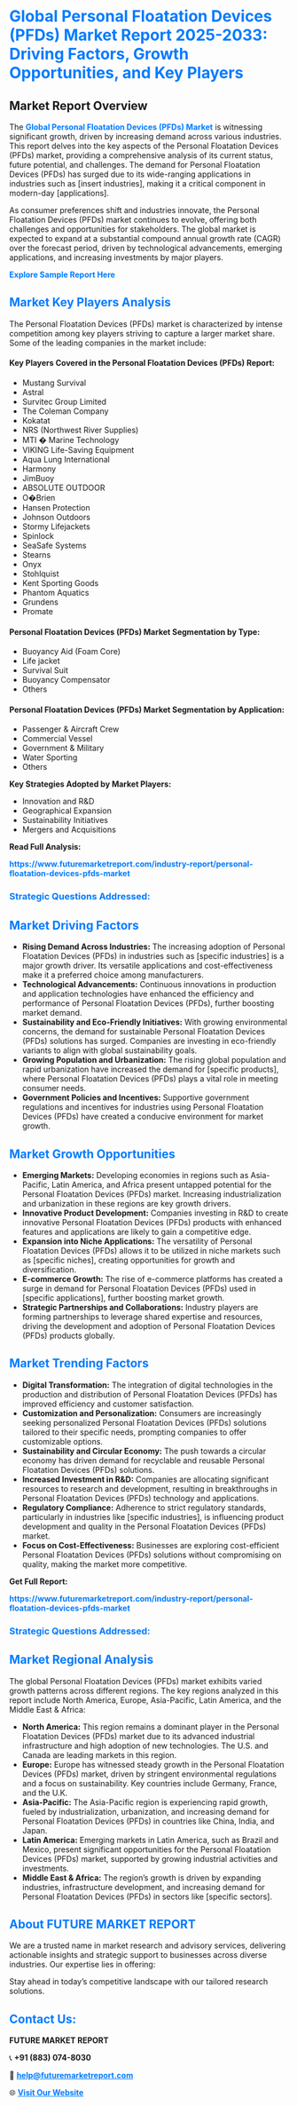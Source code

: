 <h1 style="color: #007BFF;">Global Personal Floatation Devices (PFDs) Market Report 2025-2033: Driving Factors, Growth Opportunities, and Key Players</h1>

<section id="overview">
<h2>Market Report Overview</h2>
<p>The <a href="https://www.futuremarketreport.com/industry-report/personal-floatation-devices-pfds-market" style="color: #007BFF; text-decoration: none;"><strong>Global Personal Floatation Devices (PFDs) Market</strong></a> is witnessing significant growth, driven by increasing demand across various industries. This report delves into the key aspects of the Personal Floatation Devices (PFDs) market, providing a comprehensive analysis of its current status, future potential, and challenges. The demand for Personal Floatation Devices (PFDs) has surged due to its wide-ranging applications in industries such as [insert industries], making it a critical component in modern-day [applications].</p>
<p>As consumer preferences shift and industries innovate, the Personal Floatation Devices (PFDs) market continues to evolve, offering both challenges and opportunities for stakeholders. The global market is expected to expand at a substantial compound annual growth rate (CAGR) over the forecast period, driven by technological advancements, emerging applications, and increasing investments by major players.</p>
</section>

<section id="overview">
<p><a href="https://www.futuremarketreport.com/request-sample/reportId=101814" style="color: #007BFF; text-decoration: none;"><strong>Explore Sample Report Here</strong></a></p>
</section>

<section id="key-players">
<h2 style="color: #007BFF;">Market Key Players Analysis</h2>
<p>The Personal Floatation Devices (PFDs) market is characterized by intense competition among key players striving to capture a larger market share. Some of the leading companies in the market include:</p>
<h4>Key Players Covered in the Personal Floatation Devices (PFDs) Report:</h4>
<ul><li>Mustang Survival</li><li>Astral</li><li>Survitec Group Limited</li><li>The Coleman Company</li><li>Kokatat</li><li>NRS (Northwest River Supplies)</li><li>MTI � Marine Technology</li><li>VIKING Life-Saving Equipment</li><li>Aqua Lung International</li><li>Harmony</li><li>JimBuoy</li><li>ABSOLUTE OUTDOOR</li><li>O�Brien</li><li>Hansen Protection</li><li>Johnson Outdoors</li><li>Stormy Lifejackets</li><li>Spinlock</li><li>SeaSafe Systems</li><li>Stearns</li><li>Onyx</li><li>Stohlquist</li><li>Kent Sporting Goods</li><li>Phantom Aquatics</li><li>Grundens</li><li>Promate</li></ul>
<h4>Personal Floatation Devices (PFDs) Market Segmentation by Type:</h4>
<ul><li>Buoyancy Aid (Foam Core)</li><li>Life jacket</li><li>Survival Suit</li><li>Buoyancy Compensator</li><li>Others</li></ul>

<h4>Personal Floatation Devices (PFDs) Market Segmentation by Application:</h4>
<ul><li>Passenger &amp; Aircraft Crew</li><li>Commercial Vessel</li><li>Government &amp; Military</li><li>Water Sporting</li><li>Others</li></ul>
<p><strong>Key Strategies Adopted by Market Players:</strong></p>
<ul>
<li>Innovation and R&D</li>
<li>Geographical Expansion</li>
<li>Sustainability Initiatives</li>
<li>Mergers and Acquisitions</li>
</ul>
</section>

<section>
<p><strong>Read Full Analysis: </strong></p><a href="https://www.futuremarketreport.com/industry-report/personal-floatation-devices-pfds-market" style="color: #007BFF; text-decoration: none;"><strong>https://www.futuremarketreport.com/industry-report/personal-floatation-devices-pfds-market</strong></a>
<h3 style="color: #007BFF;">Strategic Questions Addressed:</h3>
</section>

<section id="driving-factors">
<h2 style="color: #007BFF;">Market Driving Factors</h2>
<ul>
<li><strong>Rising Demand Across Industries:</strong> The increasing adoption of Personal Floatation Devices (PFDs) in industries such as [specific industries] is a major growth driver. Its versatile applications and cost-effectiveness make it a preferred choice among manufacturers.</li>
<li><strong>Technological Advancements:</strong> Continuous innovations in production and application technologies have enhanced the efficiency and performance of Personal Floatation Devices (PFDs), further boosting market demand.</li>
<li><strong>Sustainability and Eco-Friendly Initiatives:</strong> With growing environmental concerns, the demand for sustainable Personal Floatation Devices (PFDs) solutions has surged. Companies are investing in eco-friendly variants to align with global sustainability goals.</li>
<li><strong>Growing Population and Urbanization:</strong> The rising global population and rapid urbanization have increased the demand for [specific products], where Personal Floatation Devices (PFDs) plays a vital role in meeting consumer needs.</li>
<li><strong>Government Policies and Incentives:</strong> Supportive government regulations and incentives for industries using Personal Floatation Devices (PFDs) have created a conducive environment for market growth.</li>
</ul>
</section>

<section id="growth-opportunities">
<h2 style="color: #007BFF;">Market Growth Opportunities</h2>
<ul>
<li><strong>Emerging Markets:</strong> Developing economies in regions such as Asia-Pacific, Latin America, and Africa present untapped potential for the Personal Floatation Devices (PFDs) market. Increasing industrialization and urbanization in these regions are key growth drivers.</li>
<li><strong>Innovative Product Development:</strong> Companies investing in R&D to create innovative Personal Floatation Devices (PFDs) products with enhanced features and applications are likely to gain a competitive edge.</li>
<li><strong>Expansion into Niche Applications:</strong> The versatility of Personal Floatation Devices (PFDs) allows it to be utilized in niche markets such as [specific niches], creating opportunities for growth and diversification.</li>
<li><strong>E-commerce Growth:</strong> The rise of e-commerce platforms has created a surge in demand for Personal Floatation Devices (PFDs) used in [specific applications], further boosting market growth.</li>
<li><strong>Strategic Partnerships and Collaborations:</strong> Industry players are forming partnerships to leverage shared expertise and resources, driving the development and adoption of Personal Floatation Devices (PFDs) products globally.</li>
</ul>
</section>

<section id="trending-factors">
<h2 style="color: #007BFF;">Market Trending Factors</h2>
<ul>
<li><strong>Digital Transformation:</strong> The integration of digital technologies in the production and distribution of Personal Floatation Devices (PFDs) has improved efficiency and customer satisfaction.</li>
<li><strong>Customization and Personalization:</strong> Consumers are increasingly seeking personalized Personal Floatation Devices (PFDs) solutions tailored to their specific needs, prompting companies to offer customizable options.</li>
<li><strong>Sustainability and Circular Economy:</strong> The push towards a circular economy has driven demand for recyclable and reusable Personal Floatation Devices (PFDs) solutions.</li>
<li><strong>Increased Investment in R&D:</strong> Companies are allocating significant resources to research and development, resulting in breakthroughs in Personal Floatation Devices (PFDs) technology and applications.</li>
<li><strong>Regulatory Compliance:</strong> Adherence to strict regulatory standards, particularly in industries like [specific industries], is influencing product development and quality in the Personal Floatation Devices (PFDs) market.</li>
<li><strong>Focus on Cost-Effectiveness:</strong> Businesses are exploring cost-efficient Personal Floatation Devices (PFDs) solutions without compromising on quality, making the market more competitive.</li>
</ul>
</section>

<section>
<p><strong>Get Full Report: </strong></p><a href="https://www.futuremarketreport.com/industry-report/personal-floatation-devices-pfds-market" style="color: #007BFF; text-decoration: none;"><strong>https://www.futuremarketreport.com/industry-report/personal-floatation-devices-pfds-market</strong></a>
<h3 style="color: #007BFF;">Strategic Questions Addressed:</h3>
</section>


<section id="regional-analysis">
<h2 style="color: #007BFF;">Market Regional Analysis</h2>
<p>The global Personal Floatation Devices (PFDs) market exhibits varied growth patterns across different regions. The key regions analyzed in this report include North America, Europe, Asia-Pacific, Latin America, and the Middle East & Africa:</p>
<ul>
<li><strong>North America:</strong> This region remains a dominant player in the Personal Floatation Devices (PFDs) market due to its advanced industrial infrastructure and high adoption of new technologies. The U.S. and Canada are leading markets in this region.</li>
<li><strong>Europe:</strong> Europe has witnessed steady growth in the Personal Floatation Devices (PFDs) market, driven by stringent environmental regulations and a focus on sustainability. Key countries include Germany, France, and the U.K.</li>
<li><strong>Asia-Pacific:</strong> The Asia-Pacific region is experiencing rapid growth, fueled by industrialization, urbanization, and increasing demand for Personal Floatation Devices (PFDs) in countries like China, India, and Japan.</li>
<li><strong>Latin America:</strong> Emerging markets in Latin America, such as Brazil and Mexico, present significant opportunities for the Personal Floatation Devices (PFDs) market, supported by growing industrial activities and investments.</li>
<li><strong>Middle East & Africa:</strong> The region’s growth is driven by expanding industries, infrastructure development, and increasing demand for Personal Floatation Devices (PFDs) in sectors like [specific sectors].</li>
</ul>
</section>

<footer>
<h2 style="color: #007BFF;">About FUTURE MARKET REPORT</h2>
<p>We are a trusted name in market research and advisory services, delivering actionable insights and strategic support to businesses across diverse industries. Our expertise lies in offering:</p>

<p>Stay ahead in today’s competitive landscape with our tailored research solutions.</p>

<h2 style="color: #007BFF;">Contact Us:</h2>
<p><strong>FUTURE MARKET REPORT</strong></p>
<p>📞 <strong>+91 (883) 074-8030</strong></p>
<p>📧 <strong><a href="mailto:help@futuremarketreport.com" style="color: #007BFF;">help@futuremarketreport.com</a></strong></p>
<p>🌐 <strong><a href="https://www.futuremarketreport.com/" style="color: #007BFF;">Visit Our Website</a></strong></p>
</footer>